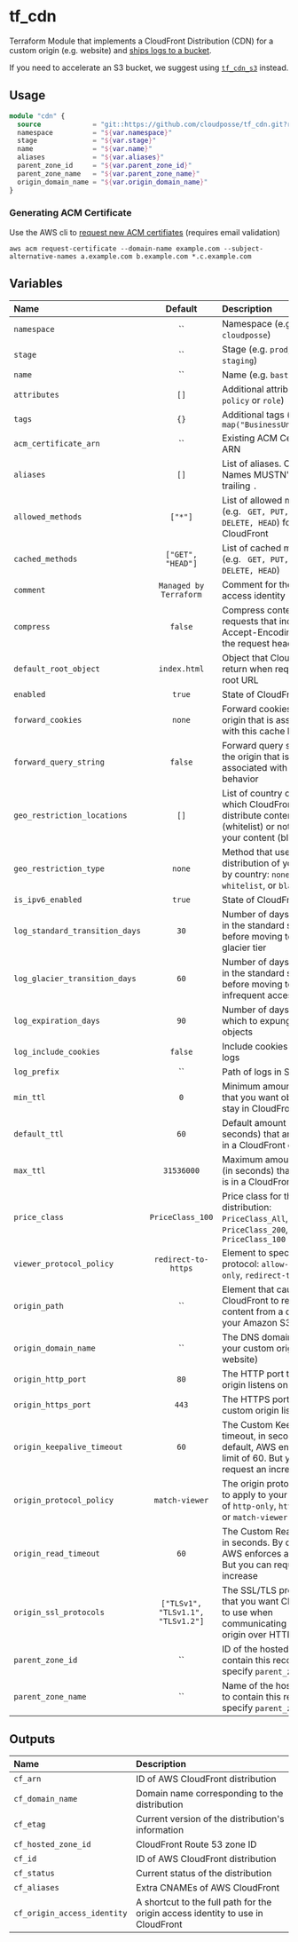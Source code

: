 # tf_cdn

Terraform Module that implements a CloudFront Distribution (CDN) for a custom origin (e.g. website) and [ships logs to a bucket](https://github.com/cloudposse/tf_log_storage).

If you need to accelerate an S3 bucket, we suggest using [`tf_cdn_s3`](https://github.com/cloudposse/tf_cdn_s3) instead.

## Usage

```terraform
module "cdn" {
  source             = "git::https://github.com/cloudposse/tf_cdn.git?ref=master"
  namespace          = "${var.namespace}"
  stage              = "${var.stage}"
  name               = "${var.name}"
  aliases            = "${var.aliases}"
  parent_zone_id     = "${var.parent_zone_id}"
  parent_zone_name   = "${var.parent_zone_name}"
  origin_domain_name = "${var.origin_domain_name}"
}
```
### Generating ACM Certificate

Use the AWS cli to [request new ACM certifiates](http://docs.aws.amazon.com/acm/latest/userguide/gs-acm-request.html) (requires email validation)
```
aws acm request-certificate --domain-name example.com --subject-alternative-names a.example.com b.example.com *.c.example.com
```


## Variables

|  Name                          |  Default                          |  Description                                                                                                                    | Required |
|:-------------------------------|:---------------------------------:|:--------------------------------------------------------------------------------------------------------------------------------|:--------:|
| `namespace`                    | ``                                | Namespace (e.g. `cp` or `cloudposse`)                                                                                           | Yes      |
| `stage`                        | ``                                | Stage (e.g. `prod`, `dev`, `staging`)                                                                                           | Yes      |
| `name`                         | ``                                | Name  (e.g. `bastion` or `db`)                                                                                                  | Yes      |
| `attributes`                   | `[]`                              | Additional attributes (e.g. `policy` or `role`)                                                                                 | No       |
| `tags`                         | `{}`                              | Additional tags  (e.g. `map("BusinessUnit","XYZ")`                                                                              | No       |
| `acm_certificate_arn`          | ``                                | Existing ACM Certificate ARN                                                                                                    | No       |
| `aliases`                      | `[]`                              | List of aliases. CAUTION! Names MUSTN'T contain trailing `.`                                                                    | Yes      |
| `allowed_methods`              | `["*"]`                           | List of allowed methods (e.g. ` GET, PUT, POST, DELETE, HEAD`) for AWS CloudFront                                               | No       |
| `cached_methods`               | `["GET", "HEAD"]`                 | List of cached methods (e.g. ` GET, PUT, POST, DELETE, HEAD`)                                                                   | No       |
| `comment`                      | `Managed by Terraform`            | Comment for the origin access identity                                                                                          | No       |
| `compress`                     | `false`                           | Compress content for web requests that include Accept-Encoding: gzip in the request header                                      | No       |
| `default_root_object`          | `index.html`                      | Object that CloudFront return when requests the root URL                                                                        | No       |
| `enabled`                      | `true`                            | State of CloudFront                                                                                                             | No       |
| `forward_cookies`              | `none`                            | Forward cookies to the origin that is associated with this cache behavior                                                       | No       |
| `forward_query_string`         | `false`                           | Forward query strings to the origin that is associated with this cache behavior                                                 | No       |
| `geo_restriction_locations`    | `[]`                              | List of country codes for which  CloudFront either to distribute content (whitelist) or not distribute your content (blacklist) | No       |
| `geo_restriction_type`         | `none`                            | Method that use to restrict distribution of your content by country: `none`, `whitelist`, or `blacklist`                        | No       |
| `is_ipv6_enabled`              | `true`                            | State of CloudFront IPv6                                                                                                        | No       |
| `log_standard_transition_days` | `30`                              | Number of days to persist in the standard storage tier before moving to the glacier tier                                        | No       |
| `log_glacier_transition_days`  | `60`                              | Number of days to persist in the standard storage tier before moving to the infrequent access                                   | No       |
| `log_expiration_days`          | `90`                              | Number of days after which to expunge the objects                                                                               | No       |
| `log_include_cookies`          | `false`                           | Include cookies in access logs                                                                                                  | No       |
| `log_prefix`                   | ``                                | Path of logs in S3 bucket                                                                                                       | No       |
| `min_ttl`                      | `0`                               | Minimum amount of time that you want objects to stay in CloudFront caches                                                       | No       |
| `default_ttl`                  | `60`                              | Default amount of time (in seconds) that an object is in a CloudFront cache                                                     | No       |
| `max_ttl`                      | `31536000`                        | Maximum amount of time (in seconds) that an object is in a CloudFront cache                                                     | No       |
| `price_class`                  | `PriceClass_100`                  | Price class for this distribution: `PriceClass_All`, `PriceClass_200`, `PriceClass_100`                                         | No       |
| `viewer_protocol_policy`       | `redirect-to-https`               | Element to specify the protocol: `allow-all`, `https-only`, `redirect-to-https`                                                 | No       |
| `origin_path`                  | ``                                | Element that causes CloudFront to request your content from a directory in your Amazon S3 bucket                                | No       |
| `origin_domain_name`           | ``                                | The DNS domain name of your custom origin (e.g. website)                                                                        | Yes      |
| `origin_http_port`             | `80`                              | The HTTP port the custom origin listens on                                                                                      | No       |
| `origin_https_port`            | `443`                             | The HTTPS port the custom origin listens on                                                                                     | No       |
| `origin_keepalive_timeout`     | `60`                              | The Custom KeepAlive timeout, in seconds. By default, AWS enforces a limit of 60. But you can request an increase               | No       |
| `origin_protocol_policy`       | `match-viewer`                    | The origin protocol policy to apply to your origin. One of `http-only`, `https-only`, or `match-viewer`                         | No       |
| `origin_read_timeout`          | `60`                              | The Custom Read timeout, in seconds. By default, AWS enforces a limit of 60. But you can request an increase                    | No       |
| `origin_ssl_protocols`         | `["TLSv1", "TLSv1.1", "TLSv1.2"]` | The SSL/TLS protocols that you want CloudFront to use when communicating with your origin over HTTPS                            | No       |
| `parent_zone_id`               | ``                                | ID of the hosted zone to contain this record  (or specify `parent_zone_name`)                                                   | Yes      |
| `parent_zone_name`             | ``                                | Name of the hosted zone to contain this record (or specify `parent_zone_id`)                                                    | Yes      |


## Outputs

| Name                        | Description                                                                     |
|:----------------------------|:--------------------------------------------------------------------------------|
| `cf_arn`                    | ID of AWS CloudFront distribution                                               |
| `cf_domain_name`            | Domain name corresponding to the distribution                                   |
| `cf_etag`                   | Current version of the distribution's information                               |
| `cf_hosted_zone_id`         | CloudFront Route 53 zone ID                                                     |
| `cf_id`                     | ID of AWS CloudFront distribution                                               |
| `cf_status`                 | Current status of the distribution                                              |
| `cf_aliases`                | Extra CNAMEs of AWS CloudFront                                                  |
| `cf_origin_access_identity` | A shortcut to the full path for the origin access identity to use in CloudFront |
